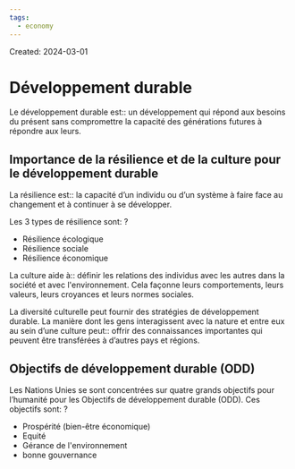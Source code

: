 ```yaml
---
tags:
  - economy
---
```

Created: 2024-03-01

# Développement durable
Le développement durable est:: un développement qui répond aux besoins du présent sans compromettre la capacité des générations futures à répondre aux leurs.

## Importance de la résilience et de la culture pour le développement durable

La résilience est:: la capacité d’un individu ou d’un système à faire face au changement et à continuer à se développer.

Les 3 types de résilience sont:
?
- Résilience écologique
- Résilience sociale
- Résilience économique

La culture aide à:: définir les relations des individus avec les autres dans la société et avec l'environnement. Cela façonne leurs comportements, leurs valeurs, leurs croyances et leurs normes sociales.

La diversité culturelle peut fournir des stratégies de développement durable. La manière dont les gens interagissent avec la nature et entre eux au sein d’une culture peut:: offrir des connaissances importantes qui peuvent être transférées à d’autres pays et régions.

## Objectifs de développement durable (ODD)
Les Nations Unies se sont concentrées sur quatre grands objectifs pour l’humanité pour les Objectifs de développement durable (ODD). Ces objectifs sont:
?
- Prospérité (bien-être économique)
- Equité
- Gérance de l'environnement
- bonne gouvernance